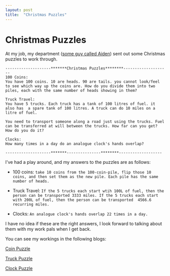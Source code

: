 ```yaml
---
layout: post
title:  "Christmas Puzzles"
---
```


# Christmas Puzzles

At my job, my department ([some guy called Aiden](https://github.com/GallagherAiden)) sent out some Christmas puzzles to work through.

```
--------------------*******Christmas Puzzles********--------------------
100 Coins:
You have 100 coins. 10 are heads. 90 are tails. you cannot look/feel to see which way up the coins are. How do you divide them into two piles, each with the same number of heads showing in them?

Truck Travel:
You have 5 trucks. Each truck has a tank of 100 litres of fuel. it also has  a spare tank of 100 litres. A truck can do 10 miles on a litre of fuel.

You need to transport someone along a road just using the trucks. Fuel can be transferred at will between the trucks. How far can you get? How do you do it?

Clocks:
How many times in a day do an analogue clock's hands overlap?

--------------------*******---------------********-------------------
```
I've had a play around, and my answers to the puzzles are as follows:

* 100 coins: `take 10 coins from the 100-coin-pile, flip those 10 coins, and then set them as the new pile. Each pile has the same number of heads.`

* Truck Travel: `If the 5 trucks each start wtih 100L of fuel, then the person can be transported 3333 miles. If the 5 trucks each start with 200L of fuel, then the person can be transported  4566.6 recurring miles.`

* Clocks: `An analogue clock's hands overlap 22 times in a day.`

I have no idea if these are the right answers, I look forward to talking about them with my work pals when I get back.

You can see my workings in the following blogs:

<!---TODO: Work out how relative links work in Github Pages/Jekyll --->

[Coin Puzzle](https://reevesp.github.io/2018/12/28/christmas-coin-puzzle.html)

[Truck Puzzle](https://reevesp.github.io/2018/12/28/christmas-truck-puzzle.html)

[Clock Puzzle](https://reevesp.github.io/2018/12/28/christmas-clock-puzzle.html)